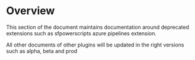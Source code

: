 # Overview

This section of the document maintains documentation around deprecated extensions such as sfpowerscripts azure pipelines extension. 

All other documents of other plugins will be updated in the right versions such as alpha, beta and prod